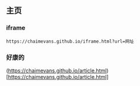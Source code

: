 ## 主页
### iframe
```
https://chaimevans.github.io/iframe.html?url=网址
```
### 好康的
(https://chaimevans.github.io/article.html)[https://chaimevans.github.io/article.html]


